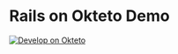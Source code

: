 # Rails on Okteto Demo

[![Develop on Okteto](https://okteto.com/develop-okteto.svg)](https://okteto.monday.okteto.net/deploy)

